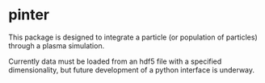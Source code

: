 # pinter

This package is designed to integrate a particle (or population of particles) through a plasma simulation.

Currently data must be loaded from an hdf5 file with a specified dimensionality, but future development of a python interface is underway.
